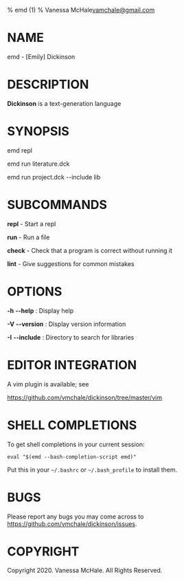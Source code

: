 % emd (1)
% Vanessa McHale<vamchale@gmail.com>

# NAME

emd - [Emily] Dickinson

# DESCRIPTION

**Dickinson** is a text-generation language

# SYNOPSIS

  emd repl

  emd run literature.dck

  emd run project.dck -\-include lib

# SUBCOMMANDS

**repl** - Start a repl

**run** - Run a file

**check** - Check that a program is correct without running it

**lint** - Give suggestions for common mistakes

# OPTIONS

**-h** **-\-help**
:   Display help

**-V** **-\-version**
:   Display version information

**-I** **-\-include**
:   Directory to search for libraries

# EDITOR INTEGRATION

A vim plugin is available; see

https://github.com/vmchale/dickinson/tree/master/vim

# SHELL COMPLETIONS

To get shell completions in your current session:

`eval "$(emd --bash-completion-script emd)"`

Put this in your `~/.bashrc` or `~/.bash_profile` to install them.

# BUGS

Please report any bugs you may come across to
https://github.com/vmchale/dickinson/issues.

# COPYRIGHT

Copyright 2020. Vanessa McHale. All Rights Reserved.
